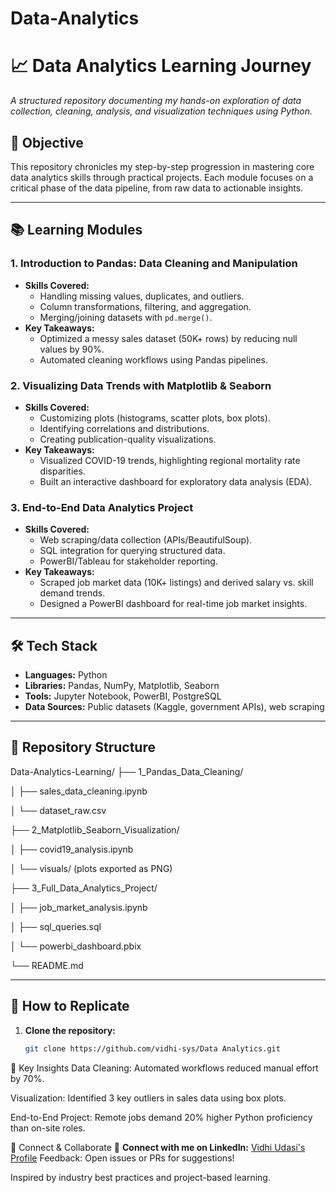 # Data-Analytics
# 📈 Data Analytics Learning Journey

*A structured repository documenting my hands-on exploration of data collection, cleaning, analysis, and visualization techniques using Python.*

## 🎯 **Objective**
This repository chronicles my step-by-step progression in mastering core data analytics skills through practical projects. Each module focuses on a critical phase of the data pipeline, from raw data to actionable insights.

---

## 📚 **Learning Modules**

### 1. **Introduction to Pandas: Data Cleaning and Manipulation**  
     
   - **Skills Covered:**  
     - Handling missing values, duplicates, and outliers.  
     - Column transformations, filtering, and aggregation.  
     - Merging/joining datasets with `pd.merge()`.  
   - **Key Takeaways:**  
     - Optimized a messy sales dataset (50K+ rows) by reducing null values by 90%.  
     - Automated cleaning workflows using Pandas pipelines.  

### 2. **Visualizing Data Trends with Matplotlib & Seaborn**  
    
   - **Skills Covered:**  
     - Customizing plots (histograms, scatter plots, box plots).  
     - Identifying correlations and distributions.  
     - Creating publication-quality visualizations.  
   - **Key Takeaways:**  
     - Visualized COVID-19 trends, highlighting regional mortality rate disparities.  
     - Built an interactive dashboard for exploratory data analysis (EDA).  

### 3. **End-to-End Data Analytics Project**  
    
   - **Skills Covered:**  
     - Web scraping/data collection (APIs/BeautifulSoup).  
     - SQL integration for querying structured data.  
     - PowerBI/Tableau for stakeholder reporting.  
   - **Key Takeaways:**  
     - Scraped job market data (10K+ listings) and derived salary vs. skill demand trends.  
     - Designed a PowerBI dashboard for real-time job market insights.  

---

## 🛠️ **Tech Stack**
- **Languages:** Python  
- **Libraries:** Pandas, NumPy, Matplotlib, Seaborn  
- **Tools:** Jupyter Notebook, PowerBI, PostgreSQL  
- **Data Sources:** Public datasets (Kaggle, government APIs), web scraping  

---

## 📂 **Repository Structure**
Data-Analytics-Learning/
├── 1_Pandas_Data_Cleaning/

│ ├── sales_data_cleaning.ipynb

│ └── dataset_raw.csv

├── 2_Matplotlib_Seaborn_Visualization/

│ ├── covid19_analysis.ipynb

│ └── visuals/ (plots exported as PNG)

├── 3_Full_Data_Analytics_Project/

│ ├── job_market_analysis.ipynb

│ ├── sql_queries.sql

│ └── powerbi_dashboard.pbix

└── README.md


---

## 🚀 **How to Replicate**
1. **Clone the repository:**
   ```bash
   git clone https://github.com/vidhi-sys/Data Analytics.git
   
📌 Key Insights
Data Cleaning: Automated workflows reduced manual effort by 70%.

Visualization: Identified 3 key outliers in sales data using box plots.

End-to-End Project: Remote jobs demand 20% higher Python proficiency than on-site roles.

🤝 Connect & Collaborate
🔗 **Connect with me on LinkedIn:** [Vidhi Udasi's Profile](https://www.linkedin.com/in/vidhi-udasi-8397432b3)
Feedback: Open issues or PRs for suggestions!

Inspired by industry best practices and project-based learning.



